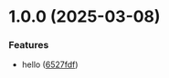 # 1.0.0 (2025-03-08)


### Features

* hello ([6527fdf](https://github.com/wereety/git-extended/commit/6527fdf7c7ce324a34a6f6ca4aadad0793fe25fc))



